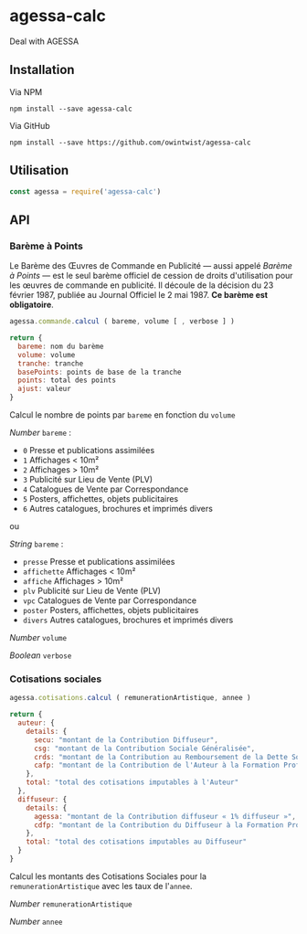 # agessa-calc

Deal with AGESSA


Installation
------------

Via NPM

```
npm install --save agessa-calc
```

Via GitHub

```
npm install --save https://github.com/owintwist/agessa-calc
```

Utilisation
-----------

```javascript
const agessa = require('agessa-calc')
```

API
---

### Barème à Points

Le Barème des Œuvres de Commande en Publicité — aussi appelé _Barème à Points_ — est le seul barème officiel de cession de droits d'utilisation pour les œuvres de commande en publicité. Il découle de la décision du 23 février 1987, publiée au Journal Officiel le 2 mai 1987. **Ce barème est obligatoire**.

```javascript
agessa.commande.calcul ( bareme, volume [ , verbose ] )

return {  
  bareme: nom du barème  
  volume: volume  
  tranche: tranche  
  basePoints: points de base de la tranche  
  points: total des points  
  ajust: valeur
}
```
Calcul le nombre de points par `bareme` en fonction du `volume`

_Number_ `bareme` :

 * `0` Presse et publications assimilées
 * `1` Affichages < 10m²
 * `2` Affichages > 10m²
 * `3` Publicité sur Lieu de Vente (PLV)
 * `4` Catalogues de Vente par Correspondance
 * `5` Posters, affichettes, objets publicitaires
 * `6` Autres catalogues, brochures et imprimés divers

ou

_String_ `bareme` :

 * `presse` Presse et publications assimilées
 * `affichette` Affichages < 10m²
 * `affiche` Affichages > 10m²
 * `plv` Publicité sur Lieu de Vente (PLV)
 * `vpc` Catalogues de Vente par Correspondance
 * `poster` Posters, affichettes, objets publicitaires
 * `divers` Autres catalogues, brochures et imprimés divers

_Number_ `volume`

_Boolean_ `verbose`

### Cotisations sociales

```javascript
agessa.cotisations.calcul ( remunerationArtistique, annee )

return {
  auteur: {
    details: {
      secu: "montant de la Contribution Diffuseur",
      csg: "montant de la Contribution Sociale Généralisée",
      crds: "montant de la Contribution au Remboursement de la Dette Sociale",
      cafp: "montant de la Contribution de l'Auteur à la Formation Professionnelle"
    },
    total: "total des cotisations imputables à l'Auteur"
  },
  diffuseur: {
    details: {
      agessa: "montant de la Contribution diffuseur « 1% diffuseur »",
      cdfp: "montant de la Contribution du Diffuseur à la Formation Professionnelle"
    },
    total: "total des cotisations imputables au Diffuseur"
  }
}
```

Calcul les montants des Cotisations Sociales pour la `remunerationArtistique` avec les taux de l'`annee`.

_Number_ `remunerationArtistique`

_Number_ `annee`
